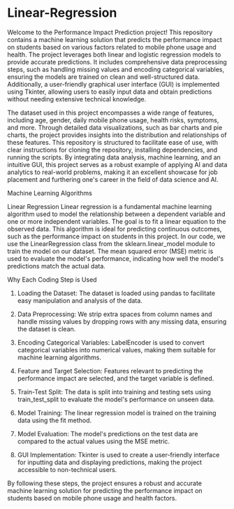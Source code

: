 # Linear-Regression
Welcome to the Performance Impact Prediction project! This repository contains a machine learning solution that predicts the performance impact on students based on various factors related to mobile phone usage and health. The project leverages both linear and logistic regression models to provide accurate predictions. It includes comprehensive data preprocessing steps, such as handling missing values and encoding categorical variables, ensuring the models are trained on clean and well-structured data. Additionally, a user-friendly graphical user interface (GUI) is implemented using Tkinter, allowing users to easily input data and obtain predictions without needing extensive technical knowledge.

The dataset used in this project encompasses a wide range of features, including age, gender, daily mobile phone usage, health risks, symptoms, and more. Through detailed data visualizations, such as bar charts and pie charts, the project provides insights into the distribution and relationships of these features. This repository is structured to facilitate ease of use, with clear instructions for cloning the repository, installing dependencies, and running the scripts. By integrating data analysis, machine learning, and an intuitive GUI, this project serves as a robust example of applying AI and data analytics to real-world problems, making it an excellent showcase for job placement and furthering one's career in the field of data science and AI.

Machine Learning Algorithms

Linear Regression
Linear regression is a fundamental machine learning algorithm used to model the relationship between a dependent variable and one or more independent variables. The goal is to fit a linear equation to the observed data. This algorithm is ideal for predicting continuous outcomes, such as the performance impact on students in this project. In our code, we use the LinearRegression class from the sklearn.linear_model module to train the model on our dataset. The mean squared error (MSE) metric is used to evaluate the model's performance, indicating how well the model's predictions match the actual data.

Why Each Coding Step is Used

1. Loading the Dataset: The dataset is loaded using pandas to facilitate easy manipulation and analysis of the data.

2. Data Preprocessing: We strip extra spaces from column names and handle missing values by dropping rows with any missing data, ensuring the dataset is clean.

3. Encoding Categorical Variables: LabelEncoder is used to convert categorical variables into numerical values, making them suitable for machine learning algorithms.

4. Feature and Target Selection: Features relevant to predicting the performance impact are selected, and the target variable is defined.

5. Train-Test Split: The data is split into training and testing sets using train_test_split to evaluate the model's performance on unseen data.

6. Model Training: The linear regression model is trained on the training data using the fit method.

7. Model Evaluation: The model's predictions on the test data are compared to the actual values using the MSE metric.

8. GUI Implementation: Tkinter is used to create a user-friendly interface for inputting data and displaying predictions, making the project accessible to non-technical users.


By following these steps, the project ensures a robust and accurate machine learning solution for predicting the performance impact on students based on mobile phone usage and health factors.
